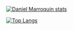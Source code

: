 
[![Daniel Marroquin stats](https://github-readme-stats.vercel.app/api?username=Daniel29&count_private=true&show_icons=true&theme=radical)](https://github.com/anuraghazra/github-readme-stats)

[![Top Langs](https://github-readme-stats.vercel.app/api/top-langs/?username=Daniel-29&layout=compact&count_private=true&theme=radical)](https://github.com/anuraghazra/github-readme-stats)
